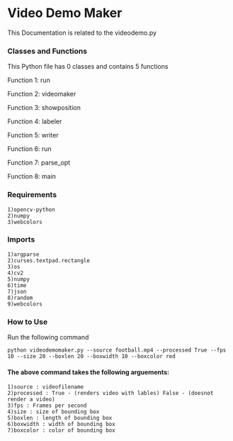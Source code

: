 # Video Demo Maker
This Documentation is related to the videodemo.py

### Classes and Functions
This Python file has 0 classes and contains 5 functions

Function 1: run

Function 2: videomaker

Function 3: showposition

Function 4: labeler

Function 5: writer

Function 6: run

Function 7: parse_opt

Function 8: main

### Requirements 
    1)opencv-python
    2)numpy
    3)webcolors

### Imports 
    1)argparse
    2)curses.textpad.rectangle
    3)os
    4)cv2
    5)numpy
    6)time
    7)json
    8)random
    9)webcolors
### How to Use
Run the following command
```    
python videodemomaker.py --source football.mp4 --processed True --fps 10 --size 20 --boxlen 20 --boxwidth 10 --boxcolor red
```
#### The above command takes the following arguements:
    1)source : videofilename
    2)processed : True - (renders video with lables) False - (doesnot render a video)
    3)fps : Frames per second
    4)size : size of bounding box
    5)boxlen : length of bounding box
    6)boxwidth : width of bounding box
    7)boxcolor : color of bounding box
         
